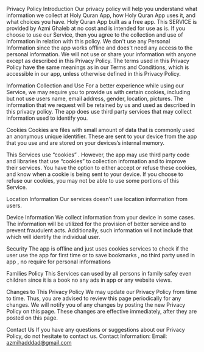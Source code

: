 Privacy Policy
Introduction
Our privacy policy will help you understand what information we collect at Holy Quran App, how Holy Quran App uses it, and what choices you have. Holy Quran App built as a free app. This SERVICE is provided by Azmi Ghaleb at no cost and is intended for use as is. If you choose to use our Service, then you agree to the collection and use of information in relation with this policy. We don't use any Personal Information since the app works offline and does't need any access to the personal information. We will not use or share your information with anyone except as described in this Privacy Policy.
The terms used in this Privacy Policy have the same meanings as in our Terms and Conditions, which is accessible in our app, unless otherwise defined in this Privacy Policy.

Information Collection and Use
For a better experience while using our Service, we may require you to provide us with certain cookies, including but not use  users name, email address, gender, location, pictures. The information that we request will be retained by us and used as described in this privacy policy.
The app does use third party services that may collect information used to identify you.

Cookies
Cookies are files with small amount of data that is commonly used an anonymous unique identifier. These are sent to your device from the app that you use and are stored on your devices’s internal memory.

This Services use  “cookies” . However, the app may use third party code and libraries that use “cookies” to collection information and to improve their services. You have the option to either accept or refuse these cookies, and know when a cookie is being sent to your device. If you choose to refuse our cookies, you may not be able to use some portions of this Service.

Location Information
Our services doesn't use location information from users.

Device Information
We collect information from your device in some cases. The information will be utilized for the provision of better service and to prevent fraudulent acts. Additionally, such information will not include that which will identify the individual user.


Security
The app is offline and just uses cookies services to check if the user use the app for first time or to save bookmarks , no third party used in app , no require for personal informations

Families Policy
This Services can used by all persons in family safey even children since it is a book no any ads in app or any website views. 

Changes to This Privacy Policy
We may update our Privacy Policy from time to time. Thus, you are advised to review this page periodically for any changes. We will notify you of any changes by posting the new Privacy Policy on this page. These changes are effective immediately, after they are posted on this page.

Contact Us
If you have any questions or suggestions about our Privacy Policy, do not hesitate to contact us.
Contact Information:
Email: azmihadddad@gmail.com
